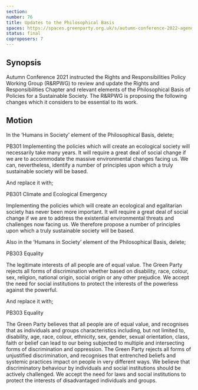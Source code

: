 ```yaml
---
section:
number: 76
title: Updates to the Philosophical Basis
spaces: https://spaces.greenparty.org.uk/s/autumn-conference-2022-agenda-forum/?contentId=101586
status: final
coproposers: 7
---
```

## Synopsis
Autumn Conference 2021 instructed the Rights and Responsibilities Policy Working Group (R&RPWG) to review and update the Rights and Responsibilities Chapter and relevant elements of the Philosophical Basis of Policies for a Sustainable Society. The R&RPWG is proposing the following changes which it considers to be essential to its work.

## Motion
In the ‘Humans in Society’ element of the Philosophical Basis, delete;

PB301 Implementing the policies which will create an ecological society will necessarily take many years. It will require a great deal of social change if we are to accommodate the massive environmental changes facing us. We can, nevertheless, identify a number of principles upon which a truly sustainable society will be based.

And replace it with;

PB301 Climate and Ecological Emergency

Implementing the policies which will create an ecological and egalitarian society has never been more important. It will require a great deal of social change if we are to address the existential environmental threats and challenges now facing us. We therefore propose a number of principles upon which a truly sustainable society will be based.

Also in the ‘Humans in Society’ element of the Philosophical Basis, delete;

PB303 Equality

The legitimate interests of all people are of equal value. The Green Party rejects all forms of discrimination whether based on disability, race, colour, sex, religion, national origin, social origin or any other prejudice. We accept the need for social institutions to protect the interests of the powerless against the powerful.

And replace it with;

PB303 Equality

The Green Party believes that all people are of equal value, and recognises that as individuals and groups characteristics including, but not limited to, disability, age, race, colour, ethnicity, sex, gender, sexual orientation, class, faith or belief can lead to our being subjected to multiple and intersecting forms of discrimination and oppression.  The Green Party rejects all forms of unjustified discrimination, and recognises that entrenched beliefs and systemic practices impact on people in very different ways. We believe that discriminatory behaviour by individuals and social institutions should be actively challenged. We accept the need for laws and social institutions to protect the interests of disadvantaged individuals and groups.
